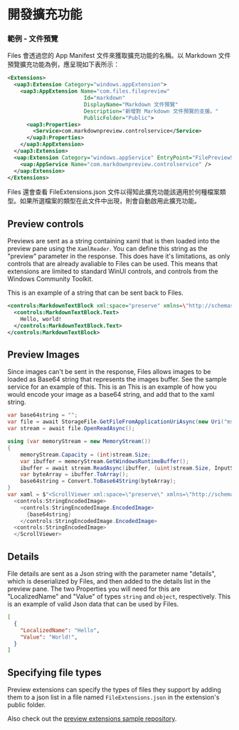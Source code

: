 # 開發擴充功能

### 範例 - 文件預覽

Files 會透過您的 App Manifest 文件來獲取擴充功能的名稱。以 Markdown 文件預覽擴充功能為例，應呈現如下表所示：
```xml  
<Extensions>
  <uap3:Extension Category="windows.appExtension">
    <uap3:AppExtension Name="com.files.filepreview"
                        Id="markdown"
                        DisplayName="Markdown 文件預覽"
                        Description="新增對 Markdown 文件預覽的支援。"
                        PublicFolder="Public">
      <uap3:Properties>
        <Service>com.markdownpreview.controlservice</Service>
      </uap3:Properties>
    </uap3:AppExtension>
  </uap3:Extension>
  <uap:Extension Category="windows.appService" EntryPoint="FilePreviewService.Preview">
    <uap:AppService Name="com.markdownpreview.controlservice" />
  </uap:Extension>
</Extensions>
```
Files 還會查看 FileExtensions.json 文件以得知此擴充功能該適用於何種檔案類型。如果所選檔案的類型在此文件中出現，則會自動啟用此擴充功能。

## Preview controls
Previews are sent as a string containing xaml that is then loaded into the preview pane using the ```XamlReader```. You can define this string as the "preview" parameter in the response. This does have it's limitations, as only controls that are already avaliable to Files can be used. This means that extensions are limited to standard WinUI controls, and controls from the Windows Community Toolkit.

This is an example of a string that can be sent back to Files.
```xml
<controls:MarkdownTextBlock xml:space="preserve" xmlns=\"http://schemas.microsoft.com/winfx/2006/xaml/presentation" xmlns:controls="using:Microsoft.Toolkit.Uwp.UI.Controls">
  <controls:MarkdownTextBlock.Text>
    Hello, world!
  </controls:MarkdownTextBlock.Text>
</controls:MarkdownTextBlock>
```
## Preview Images
Since images can't be sent in the response, Files allows images to be loaded as Base64 string that represents the images buffer. See the sample service for an example of this.
This is an
This is an example of how you would encode your image as a base64 string, and add that to the xaml string.
```cs
var base64string = "";
var file = await StorageFile.GetFileFromApplicationUriAsync(new Uri("ms-appx:///Assets/FilesHome.png"));
var stream = await file.OpenReadAsync();

using (var memoryStream = new MemoryStream())
{
    memoryStream.Capacity = (int)stream.Size;
    var ibuffer = memoryStream.GetWindowsRuntimeBuffer();
    ibuffer = await stream.ReadAsync(ibuffer, (uint)stream.Size, InputStreamOptions.None).AsTask().ConfigureAwait(false);
    var byteArray = ibuffer.ToArray();
    base64string = Convert.ToBase64String(byteArray);
}
var xaml = $"<ScrollViewer xml:space=\"preserve\" xmlns=\"http://schemas.microsoft.com/winfx/2006/xaml/presentation\" xmlns:controls=\"using:Files.UserControls\"> 
  <controls:StringEncodedImage>
    <controls:StringEncodedImage.EncodedImage>
      {base64string}
    </controls:StringEncodedImage.EncodedImage>
  <controls:StringEncodedImage>
  </ScrollViewer>
```

## Details
File details are sent as a Json string with the parameter name "details", which is deserialized by Files, and then added to the details list in the preview pane.
The two Properties you will need for this are "LocalizedName" and "Value" of types ```string``` and ```object```, respectively.
This is an example of valid Json data that can be used by Files.
```json
[
  {
    "LocalizedName": "Hello",
    "Value": "World!",
  }
]
```

## Specifying file types
Preview extensions can specify the types of files they support by adding them to a json list in a file named ```FileExtensions.json``` in the extension's public folder.

Also check out the [preview extensions sample repository](https://github.com/files-community/preview-pane-sample-extension).
